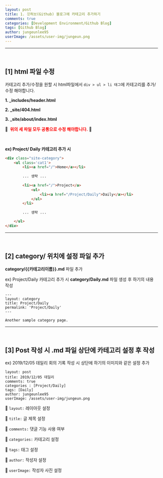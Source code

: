 ```yaml
---
layout: post
title: 1. 깃허브(Github) 블로그에 카테고리 추가하기
comments: true
categories: [Development Environment/Github Blog]
tags: [Github Blog]
author: jungeunlee95
userImage: /assets/user-img/jungeun.png
---
```


---

<br>

## **[1] html 파일 수정**

카테고리 추가/수정을 원할 시 html파일에서 `div > ul > li 태그`에 카테고리를 추가/수정 해야합니다.

**1. _includes/header.html**

**2. _site/404.html**

**3.  _site/about/index.html** 

📍 <b style="color:red"> 위의 세 파일 모두 공통으로 수정 해야합니다.</b> 📍

<br>

**ex) Project/ Daily 카테고리 추가 시**

```html
<div class="site-category">
    <ul class='cat1'>
        <li><a href="/">Home</a></li>
        
        ... 생략 ...
        
        <li><a href="/">Project</a>
            <ul>
                <li><a href="/Project/Daily">Daily</a></li>
            </ul>
        </li>
		
        ... 생략 ...

    </ul>
</div>
```

------

<br>

## **[2] category/ 위치에 설정 파일 추가**

**category/{{카테고리이름}}.md** 파일 추가

ex) Project/Daily 카테고리 추가 시 **category/Daily.md** 파일 생성 후 하기의 내용 작성

```
---
layout: category
title: Project/Daily
permalink: 'Project/Daily'
---

Another sample category page.
```

---

<br>

## **[3] Post 작성 시 .md 파일 상단에 카테고리 설정 후 작성**

ex) 2019/12/05 데일리 회의 기록 작성 시 상단에 하기의 이미지와 같은 설정 추가

```
layout: post      
title: 2019/12/05 데일리
comments: true		
categories : [Project/Daily]	
tags: [Daily]	
author: jungeunlee95		
userImage: /assets/user-img/jungeun.png   
```

📌 `layout:` 레이아웃 설정                 

📌 `title:` 글 제목 설정         

📌 `comments:` 댓글 기능 사용 여부         

📌 `categories:` 카테고리 설정       

📌 `tags:` 태그 설정    

📌 `author:` 작성자 설정         

📌 `userImage:` 작성자 사진 설정         

​     

<br>

<br>

<br>

